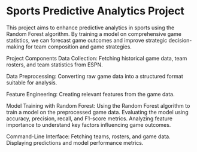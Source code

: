 # Sports Predictive Analytics Project
This project aims to enhance predictive analytics in sports using the Random Forest algorithm. By training a model on comprehensive game statistics, we can forecast game outcomes and improve strategic decision-making for team composition and game strategies.

Project Components
Data Collection:
Fetching historical game data, team rosters, and team statistics from ESPN.

Data Preprocessing:
Converting raw game data into a structured format suitable for analysis.

Feature Engineering:
Creating relevant features from the game data.

Model Training with Random Forest:
Using the Random Forest algorithm to train a model on the preprocessed game data.
Evaluating the model using accuracy, precision, recall, and F1-score metrics.
Analyzing feature importance to understand key factors influencing game outcomes.

Command-Line Interface:
Fetching teams, rosters, and game data.
Displaying predictions and model performance metrics.

